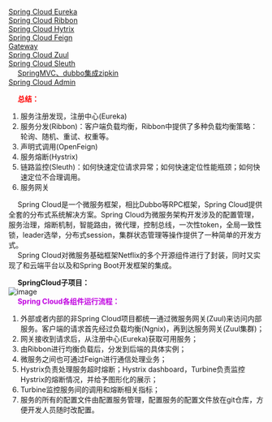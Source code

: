 

[Spring Cloud Eureka](/docs/microService/SpringCloudNetflix/Eureka.md)  
[Spring Cloud Ribbon](/docs/microService/SpringCloudNetflix/Ribbon.md)  
[Spring Cloud Hytrix](/docs/microService/SpringCloudNetflix/Hytrix.md)  
[Spring Cloud Feign](/docs/microService/SpringCloudNetflix/Feign.md)  
[Gateway](/docs/microService/microservices/Gateway.md)  
[Spring Cloud Zuul](/docs/microService/SpringCloudNetflix/Zuul.md)  
[Spring Cloud Sleuth](/docs/microService/SpringCloudNetflix/Sleuth.md)  
&emsp; [SpringMVC、dubbo集成zipkin](/docs/microService/SpringCloudNetflix/zipkin.md)  
[Spring Cloud Admin](/docs/microService/SpringCloudNetflix/SpringBootAdmin.md)  
<!-- 
[Spring Cloud Config]  
[Spring Cloud Bus]  
[Spring Cloud Security]  
-->

<!-- 
Spring CLoud系列
https://mp.weixin.qq.com/mp/appmsgalbum?__biz=MzkwMzE3MDY0Ng==&action=getalbum&album_id=1571227588654645250&scene=173&from_msgid=2247486840&from_itemidx=1&count=3#wechat_redirect

 一文搞懂火遍大厂的ServiceMesh模式 
 https://mp.weixin.qq.com/s/P4SNEVYV1mZQ3qHQqjDF3g


-->

&emsp; **<font color = "red">总结：</font>**  
1. 服务注册发现，注册中心(Eureka)  
2. 服务分发(Ribbon)：客户端负载均衡，Ribbon中提供了多种负载均衡策略：轮询、随机、重试、权重等。  
3. 声明式调用(OpenFeign)
3. 服务熔断(Hystrix)  
4. 链路监控(Sleuth)：如何快速定位请求异常；如何快速定位性能瓶颈；如何快速定位不合理调用。  
5. 服务网关


&emsp; Spring Cloud是一个微服务框架，相比Dubbo等RPC框架，Spring Cloud提供全套的分布式系统解决方案。Spring Cloud为微服务架构开发涉及的配置管理，服务治理，熔断机制，智能路由，微代理，控制总线，一次性token，全局一致性锁，leader选举，分布式session，集群状态管理等操作提供了一种简单的开发方式。   
&emsp; Spring Cloud对微服务基础框架Netflix的多个开源组件进行了封装，同时又实现了和云端平台以及和Spring Boot开发框架的集成。   

&emsp; **SpringCloud子项目：**  
![image](https://gitee.com/wt1814/pic-host/raw/master/images/microService/SpringCloudNetflix/cloud-27.png)  
&emsp; **<font color = "clime">Spring Cloud各组件运行流程：</font>**  
1. 外部或者内部的非Spring Cloud项目都统一通过微服务网关(Zuul)来访问内部服务。客户端的请求首先经过负载均衡(Ngnix)，再到达服务网关(Zuul集群)；  
2. 网关接收到请求后，从注册中心(Eureka)获取可用服务；  
3. 由Ribbon进行均衡负载后，分发到后端的具体实例；  
4. 微服务之间也可通过Feign进行通信处理业务；  
5. Hystrix负责处理服务超时熔断；Hystrix dashboard，Turbine负责监控Hystrix的熔断情况，并给予图形化的展示；  
6. Turbine监控服务间的调用和熔断相关指标；  
7. 服务的所有的配置文件由配置服务管理，配置服务的配置文件放在git仓库，方便开发人员随时改配置。  
